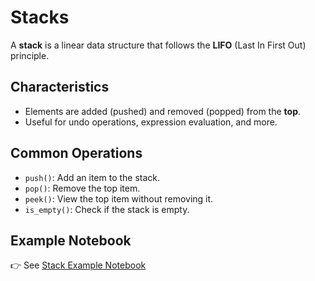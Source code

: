 # Stacks

A **stack** is a linear data structure that follows the **LIFO** (Last In First Out) principle.

## Characteristics

- Elements are added (pushed) and removed (popped) from the **top**.
- Useful for undo operations, expression evaluation, and more.

## Common Operations

- `push()`: Add an item to the stack.
- `pop()`: Remove the top item.
- `peek()`: View the top item without removing it.
- `is_empty()`: Check if the stack is empty.

## Example Notebook

👉 See [Stack Example Notebook](https://github.com/yunpei24/data_structures_jyen/blob/main/examples/stack_example.ipynb)
